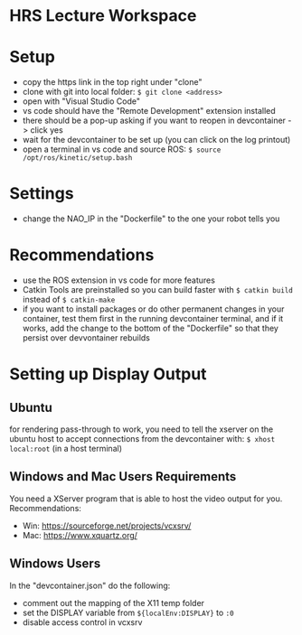 # HRS Lecture Workspace

# Setup
- copy the https link in the top right under "clone"
- clone with git into local folder: ```$ git clone <address>```
- open with "Visual Studio Code"
- vs code should have the "Remote Development" extension installed
- there should be a pop-up asking if you want to reopen in devcontainer -> click yes
- wait for the devcontainer to be set up (you can click on the log printout)
- open a terminal in vs code and source ROS: ```$ source /opt/ros/kinetic/setup.bash```

# Settings
- change the NAO_IP in the "Dockerfile" to the one your robot tells you 

# Recommendations
- use the ROS extension in vs code for more features
- Catkin Tools are preinstalled so you can build faster with ```$ catkin build``` instead of ```$ catkin-make```
- if you want to install packages or do other permanent changes in your container, test them first in the running devcontainer terminal, and if it works, add the change to the bottom of the "Dockerfile" so that they persist over devvontainer rebuilds

# Setting up Display Output

## Ubuntu
for rendering pass-through to work, you need to tell the xserver on the ubuntu host to accept connections from the devcontainer with: ```$ xhost local:root``` (in a host terminal)

## Windows and Mac Users Requirements
You need a XServer program that is able to host the video output for you. Recommendations:
- Win: https://sourceforge.net/projects/vcxsrv/ 
- Mac: https://www.xquartz.org/ 

## Windows Users
In the "devcontainer.json" do the following:
- comment out the mapping of the X11 temp folder
- set the DISPLAY variable from ```${localEnv:DISPLAY}``` to ```:0```
- disable access control in vcxsrv

